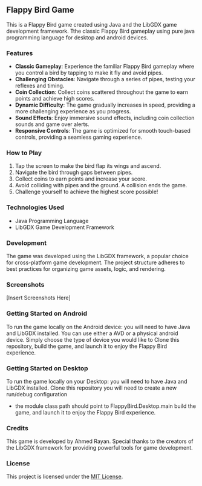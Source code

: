 ## Flappy Bird Game

This is a Flappy Bird game created using Java and the LibGDX game development framework. Tthe classic Flappy Bird gameplay using pure java programming language for desktop and android devices.

### Features

- **Classic Gameplay**: Experience the familiar Flappy Bird gameplay where you control a bird by tapping to make it fly and avoid pipes.
- **Challenging Obstacles**: Navigate through a series of pipes, testing your reflexes and timing.
- **Coin Collection**: Collect coins scattered throughout the game to earn points and achieve high scores.
- **Dynamic Difficulty**: The game gradually increases in speed, providing a more challenging experience as you progress.
- **Sound Effects**: Enjoy immersive sound effects, including coin collection sounds and game over alerts.
- **Responsive Controls**: The game is optimized for smooth touch-based controls, providing a seamless gaming experience.

### How to Play

1. Tap the screen to make the bird flap its wings and ascend.
2. Navigate the bird through gaps between pipes.
3. Collect coins to earn points and increase your score.
4. Avoid colliding with pipes and the ground. A collision ends the game.
5. Challenge yourself to achieve the highest score possible!

### Technologies Used

- Java Programming Language
- LibGDX Game Development Framework

### Development

The game was developed using the LibGDX framework, a popular choice for cross-platform game development. The project structure adheres to best practices for organizing game assets, logic, and rendering.

### Screenshots

[Insert Screenshots Here]

### Getting Started on Android 

To run the game locally on the Android device:
you will need to have Java and LibGDX installed.
You can use either a AVD or a physical android device.
Simply choose the type of device you would like to
Clone this repository, build the game, and launch it to enjoy the Flappy Bird experience.

### Getting Started on Desktop
To run the game locally on your Desktop:
you will need to have Java and LibGDX installed.
Clone this repository
you will need to create a new run/debug configuration
- the module class path should point to FlappyBird.Desktop.main
build the game, and launch it to enjoy the Flappy Bird experience.

### Credits

This game is developed by Ahmed Rayan. Special thanks to the creators of the LibGDX framework for providing powerful tools for game development.

### License

This project is licensed under the [MIT License](LICENSE).
